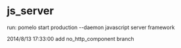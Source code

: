 js_server
=========
run:
pomelo start production --daemon
javascript server framework

2014/8/13 17:33:00
add no_http_component branch
